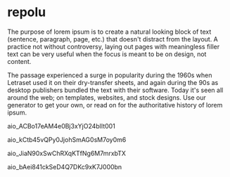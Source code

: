 # repolu

The purpose of lorem ipsum is to create a natural looking block of text (sentence, paragraph, page, etc.) that doesn't distract from the layout. A practice not without controversy, laying out pages with meaningless filler text can be very useful when the focus is meant to be on design, not content.

The passage experienced a surge in popularity during the 1960s when Letraset used it on their dry-transfer sheets, and again during the 90s as desktop publishers bundled the text with their software. Today it's seen all around the web; on templates, websites, and stock designs. Use our generator to get your own, or read on for the authoritative history of lorem ipsum.

aio_ACBo17eAM4e0Bj3xYjO24blIt001


aio_kCtb45vQPy0JjohSmAG0sM7oy0m6

aio_JiaN90xSwChRXqKTfNg6M7mrxbTX

aio_bAei841ckSeD4Q7DKc9xK7J000bn
